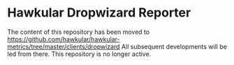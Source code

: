 # Hawkular Dropwizard Reporter

The content of this repository has been moved to https://github.com/hawkular/hawkular-metrics/tree/master/clients/dropwizard
All subsequent developments will be led from there.
This repository is no longer active.
